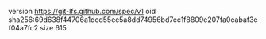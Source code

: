 version https://git-lfs.github.com/spec/v1
oid sha256:69d638f44706a1dcd55ec5a8dd74956bd7ec1f8809e207fa0cabaf3ef04a7fc2
size 615
